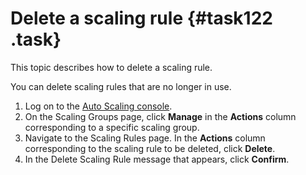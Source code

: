 # Delete a scaling rule {#task122 .task}

This topic describes how to delete a scaling rule.

You can delete scaling rules that are no longer in use.

1.  Log on to the [Auto Scaling console](https://partners-intl.console.aliyun.com/#/ess). 
2.  On the Scaling Groups page, click **Manage** in the **Actions** column corresponding to a specific scaling group. 
3.  Navigate to the Scaling Rules page. In the **Actions** column corresponding to the scaling rule to be deleted, click **Delete**. 
4.  In the Delete Scaling Rule message that appears, click **Confirm**. 

